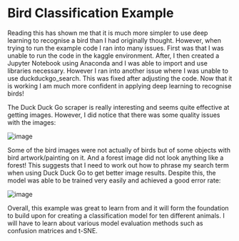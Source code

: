 # Bird Classification Example

Reading this has shown me that it is much more simpler to use deep learning to recognise a bird than I had originally thought. However, when trying to run the example code I ran into many issues. First was that I was unable to run the code in the kaggle environment. After, I then created a Jupyter Notebook using Anaconda and I was able to import and use libraries necessary. However I ran into another issue where I was unable to use duckduckgo_search. This was fixed after adjusting the code. Now that it is working I am much more confident in applying deep learning to recognise birds!

The Duck Duck Go scraper is really interesting and seems quite effective at getting images. However, I did notice that there was some quality issues with the images:

![image](https://github.com/Benjamin-Guy/Benjamin-Guy.github.io/assets/132412391/117bda93-2361-4634-8b0d-ef4fc6f297de)

Some of the bird images were not actually of birds but of some objects with bird artwork/painting on it. And a forest image did not look anything like a forest! This suggests that I need to work out how to phrase my search term when using Duck Duck Go to get better image results. Despite this, the model was able to be trained very easily and achieved a good error rate:

![image](https://github.com/Benjamin-Guy/Benjamin-Guy.github.io/assets/132412391/f81e948c-6f57-43a8-ad81-2bca7bfba266)

Overall, this example was great to learn from and it will form the foundation to build upon for creating a classification model for ten different animals. I will have to learn about various model evaluation methods such as confusion matrices and t-SNE.
